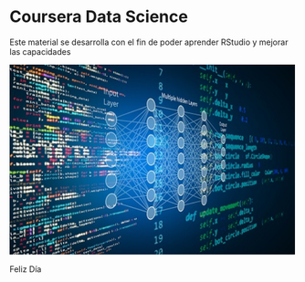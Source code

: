 <h1 align="centering"> Coursera Data Science </h1>


Este material se desarrolla con el fin de poder aprender RStudio y mejorar las capacidades



<img src="Fondo.jpg" alt="Trulli" width="500" height="333">




Feliz Día
